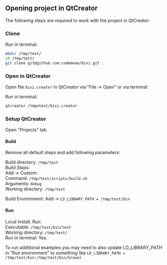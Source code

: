 ## Opening project in QtCreator

The following steps are required to work with the project in QtCreator:

### Clone

Run in terminal:
```sh
mkdir /tmp/test/
cd /tmp/test/
git clone git@github.com:codemeow/bixi.git .
```

### Open in QtCreator

Open file `bixi.creator` in QtCreator via "File -> Open" or via terminal:

Run in terminal:
```sh
qtcreator /tmpotest/bixi.creator
```

### Setup QtCreator

Open "Projects" tab

#### Build

Remove all default steps and add following parameters:

Build directory: `/tmp/test`  
*Build Steps:*  
Add -> Custom:  
Command: `/tmp/test/scripts/build.sh`  
Arguments: `debug`  
Working directory: `/tmp/test`  

Build Environment:
Add -> `LD_LIBRARY_PATH = /tmp/test/bin`

#### Run

Local Install, Run:  
Executable: `/tmp/test/bin/test`  
Working directory: `/tmp/test/`  
Run in terminal: Yes.

To run additional examples you may need to also update LD_LIBRARY_PATH in "Run environment" to
something like `LD_LIBRARY_PATH = /tmp/test/bin:/tmp/test/bin/braxel`